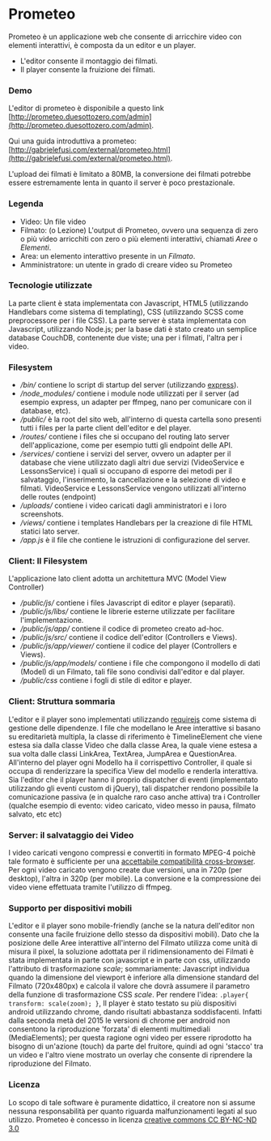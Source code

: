 # Prometeo

Prometeo è un applicazione web che consente di arricchire video con elementi interattivi, è composta da un editor e un player.
 - L'editor consente il montaggio dei filmati.
 - Il player consente la fruizione dei filmati.
 
### Demo
L'editor di prometeo è disponibile a questo link [http://prometeo.duesottozero.com/admin](http://prometeo.duesottozero.com/admin).

Qui una guida introduttiva a prometeo: [http://gabrielefusi.com/external/prometeo.html](http://gabrielefusi.com/external/prometeo.html).

L'upload dei filmati è limitato a 80MB, la conversione dei filmati potrebbe essere estremamente lenta in quanto il server è poco prestazionale.

### Legenda
 - Video: Un file video
 - Filmato: (o Lezione) L'output di Prometeo, ovvero una sequenza di zero o più video arricchiti con zero o più elementi interattivi, chiamati *Aree* o *Elementi*.
 - Area: un elemento interattivo presente in un *Filmato*.
 - Amministratore: un utente in grado di creare video su Prometeo

### Tecnologie utilizzate
La parte client è stata implementata con Javascript, HTML5 (utilizzando Handlebars come sistema di templating), CSS (utilizzando SCSS come preprocessore per i file CSS).
La parte server è stata implementata con Javascript, utilizzando Node.js; per la base dati è stato creato un semplice database CouchDB, contenente due viste; una per i filmati, l'altra per i video.


### Filesystem
- */bin/* contiene lo script di startup del server (utilizzando [express](https://expressjs.com/)).
- */node_modules/* contiene i module node utilizzati per il server (ad esempio express, un adapter per ffmpeg, nano per comunicare con il database, etc).
- */public/* è la root del sito web, all'interno di questa cartella sono presenti tutti i files per la parte client dell'editor e del player.
- */routes/* contiene i files che si occupano del routing lato server dell'applicazione, come per esempio tutti gli endpoint delle API.
- */services/* contiene i servizi del server, ovvero un adapter per il database che viene utilizzato dagli altri due servizi (VideoService e LessonsService) i quali si occupano di esporre dei metodi per il salvataggio, l'inserimento, la cancellazione e la selezione di video e filmati. VideoService e LessonsService vengono utilizzati all'interno delle routes (endpoint)
- */uploads/* contiene i video caricati dagli amministratori e i loro screenshots.
- */views/* contiene i templates Handlebars per la creazione di file HTML statici lato server.
- */app.js* è il file che contiene le istruzioni di configurazione del server.


### Client: Il Filesystem
L'applicazione lato client adotta un architettura MVC (Model View Controller)

- */public/js/* contiene i files Javascript di editor e player (separati).
- */public/js/libs/* contiene le librerie esterne utilizzate per facilitare l'implementazione.
- */public/js/app/* contiene il codice di prometeo creato ad-hoc.
- */public/js/src/* contiene il codice dell'editor (Controllers e Views).
- */public/js/app/viewer/* contiene il codice del player (Controllers e Views).
- */public/js/app/models/* contiene i file che compongono il modello di dati (Model) di un Filmato, tali file sono condivisi dall'editor e dal player.
- */public/css* contiene i fogli di stile di editor e player.

### Client: Struttura sommaria
L'editor e il player sono implementati utilizzando [requirejs](http://requirejs.org/) come sistema di gestione delle dipendenze.
I file che modellano le Aree interattive si basano su ereditarietà multipla, la classe di riferimento è TimelineElement che viene estesa sia dalla classe Video che dalla classe Area, la quale viene estesa a sua volta dalle classi LinkArea, TextArea, JumpArea e QuestionArea.
All'interno del player ogni Modello ha il corrispettivo Controller, il quale si occupa di renderizzare la specifica View del modello e renderla interattiva.
Sia l'editor che il player hanno il proprio dispatcher di eventi (implementato utilizzando gli eventi custom di jQuery), tali dispatcher rendono possibile la comunicazione passiva (e in qualche raro caso anche attiva) tra i Controller (qualche esempio di evento: video caricato, video messo in pausa, filmato salvato, etc etc)

### Server: il salvataggio dei Video
I video caricati vengono compressi e convertiti in formato MPEG-4 poichè tale formato è sufficiente per una [accettabile compatibilità cross-browser](http://caniuse.com/#feat=mpeg4).
Per ogni video caricato vengono create due versioni, una in 720p (per desktop), l'altra in 320p (per mobile). La conversione e la compressione dei video viene effettuata tramite l'utilizzo di ffmpeg.

### Supporto per dispositivi mobili
L'editor e il player sono mobile-friendly (anche se la natura dell'editor non consente una facile fruizione dello stesso da dispositivi mobili).
Dato che la posizione delle Aree interattive all'interno del Filmato utilizza come unità di misura il pixel, la soluzione adottata per il ridimensionamento dei Filmati è stata implementata in parte con javascript e in parte con css, utilizzando l'attributo di trasformazione *scale*; sommariamente: Javascript individua quando la dimensione del viewport è inferiore alla dimensione standard del Filmato (720x480px) e calcola il valore che dovrà assumere il parametro della funzione di trasformazione CSS *scale*. Per rendere l'idea: ```.player{ transform: scale(zoom); }```, 
Il player è stato testato su più dispositivi android utilizzando chrome, dando risultati abbastanza soddisfacenti. Infatti dalla seconda metà del 2015 le versioni di chrome per android non consentono la riproduzione 'forzata' di elementi multimediali (MediaElements); per questa ragione ogni video per essere riprodotto ha bisogno di un'azione (touch) da parte del fruitore, quindi ad ogni 'stacco' tra un video e l'altro viene mostrato un overlay che consente di riprendere la riproduzione del Filmato.



### Licenza
Lo scopo di tale software è puramente didattico, il creatore non si assume nessuna responsabilità per quanto riguarda malfunzionamenti legati al suo utilizzo.
Prometeo è concesso in licenza [creative commons CC BY-NC-ND 3.0](https://creativecommons.org/licenses/by-nc-nd/3.0/it/deed.it)



